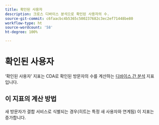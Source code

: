 ```yaml
---
title: 확인된 사용자
description: 크로스 디바이스 분석으로 확인된 사용자의 수.
source-git-commit: c6faacbc4b5365c500237682c3ec2ef71448be80
workflow-type: ht
source-wordcount: '58'
ht-degree: 100%

---
```


# 확인된 사용자

‘확인된 사용자’ 지표는 CDA로 확인된 방문자의 수를 계산하는 [디바이스 간 분석](../cda/overview.md) 지표입니다.

## 이 지표의 계산 방법

새 방문자가 결합 서비스로 식별되는 경우(히트는 특정 새 사용자와 연계됨) 이 지표는 증가합니다.
